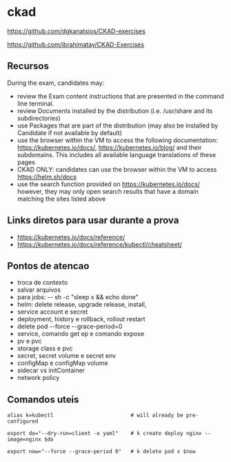 # ckad

https://github.com/dgkanatsios/CKAD-exercises

https://github.com/ibrahimatay/CKAD-Exercises


## Recursos

During the exam, candidates may:

- review the Exam content instructions that are presented in the command line terminal.
- review Documents installed by the distribution (i.e. /usr/share and its subdirectories)
- use Packages that are part of the distribution (may also be installed by Candidate if not available by default)
- use the browser within the VM to access the following documentation: https://kubernetes.io/docs/, https://kubernetes.io/blog/ and their subdomains. This includes all available language translations of these pages
- CKAD ONLY: candidates can use the browser within the VM to access https://helm.sh/docs
- use the search function provided on https://kubernetes.io/docs/ however, they may only open search results that have a domain matching the sites listed above

## Links diretos para usar durante a prova

- https://kubernetes.io/docs/reference/
- https://kubernetes.io/docs/reference/kubectl/cheatsheet/

## Pontos de atencao

- troca de contexto
- salvar arquivos
- para jobs: -- sh -c "sleep x && echo done"
- helm: delete release, upgrade release, install,
- service account e secret
- deployment, history e rollback, rollout restart
- delete pod --force --grace-period=0
- service, comando get ep e comando expose
- pv e pvc
- storage class e pvc
- secret, secret volume e secret env
- configMap e configMap volume
- sidecar vs initContainer
- network policy

## Comandos uteis
```
alias k=kubectl                         # will already be pre-configured

export do="--dry-run=client -o yaml"    # k create deploy nginx --image=nginx $do

export now="--force --grace-period 0"   # k delete pod x $now
```
